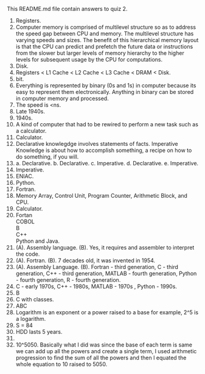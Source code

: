 This README.md file contain answers to quiz 2.  
1. Registers.  
2. Computer memory is comprised of multilevel structure so as to address the speed gap between CPU and memory. The multilevel structure has varying speeds and sizes. The benefit of this hierarchical memory layout is that the CPU can predict and prefetch the future data or instructions from the slower but larger levels of memory hierarchy to the higher levels for subsequent usage by the CPU for computations.  
3. Disk.  
4. Registers < L1 Cache < L2 Cache < L3 Cache < DRAM < Disk.  
5. bit.  
6. Everything is represented by binary (0s and 1s) in computer because its easy to represent them electronically. Anything in binary can be stored in computer memory and processed.  
7. The speed is <ns.  
8. Late 1940s.
9. 1940s.
10. A kind of computer that had to be rewired to perform a new task such as a calculator.
11. Calculator.
12. Declarative knowlegdge involves statements of facts. Imperative Knowledge is about how to accomplish something, a recipe on how to do something, if you will.
13. a. Declarative.
    b. Declarative.
    c. Imperative.
    d. Declarative.
    e. Imperative.
14. Imperative.
15. ENIAC.
16. Python.
17. Fortran.
18. Memory Array, Control Unit, Program Counter, Arithmetic Block, and CPU.  
19. Calculator.  
20. Fortan   
    COBOL  
    B   
    C++  
    Python and Java.
21. (A). Assembly language.
    (B). Yes, it requires and assembler to interpret the code.
22. (A). Fortran.
    (B). 7 decades old, it was invented in 1954.
23. (A). Assembly Language.
    (B). Fortran - third generation, C - third generation, C++ - third generation, MATLAB - fourth generation, Python - fourth generation, R - fourth generation.
24. C - early 1970s, C++ - 1980s, MATLAB - 1970s , Python - 1990s.
25. B
26. C with classes.
27. ABC
28. Logarithm is an exponent or a power raised to a base for example, 2^5 is a logarithm.  
29. S = 84
30. HDD lasts 5 years.
31. 
32. 10^5050. Basically what I did was since the base of each term is same we can add up all the powers and create a single term, I used arithmetic progression to find the sum of all the powers and then I equated the whole equation to 10 raised to 5050.  
